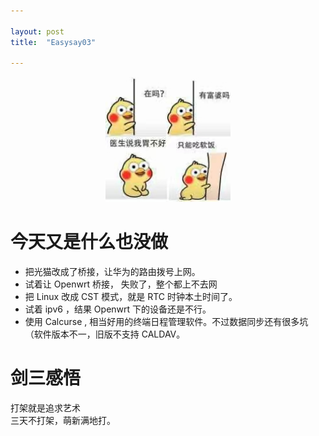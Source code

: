 ```yaml
---

layout: post
title:	"Easysay03"

---
```

<div align="center"><img width="200" height="auto" src="../images/Easysay03.jpeg"/></div>

[-_-]:![Topsir](../images/Easysay03.jpeg)
# 今天又是什么也没做 
- 把光猫改成了桥接，让华为的路由拨号上网。 
- 试着让 Openwrt 桥接， 失败了，整个都上不去网
- 把 Linux 改成 CST 模式，就是 RTC 时钟本土时间了。 
- 试着 ipv6 ，结果 Openwrt 下的设备还是不行。
- 使用 Calcurse , 相当好用的终端日程管理软件。不过数据同步还有很多坑（软件版本不一，旧版不支持 CALDAV。

# 剑三感悟
打架就是追求艺术  
三天不打架，萌新满地打。


